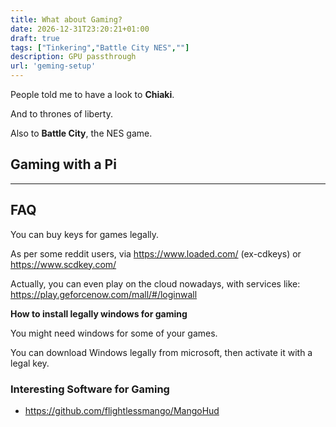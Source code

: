 ```yaml
---
title: What about Gaming?
date: 2026-12-31T23:20:21+01:00
draft: true
tags: ["Tinkering","Battle City NES",""]
description: GPU passthrough
url: 'geming-setup'
---
```


People told me to have a look to **Chiaki**.

And to thrones of liberty.

Also to **Battle City**, the NES game.

## Gaming with a Pi


---

## FAQ

You can buy keys for games legally.

As per some reddit users, via https://www.loaded.com/ (ex-cdkeys) or https://www.scdkey.com/

Actually, you can even play on the cloud nowadays, with services like: https://play.geforcenow.com/mall/#/loginwall

**How to install legally windows for gaming**

You might need windows for some of your games.

You can download Windows legally from microsoft, then activate it with a legal key.

### Interesting Software for Gaming

* https://github.com/flightlessmango/MangoHud
